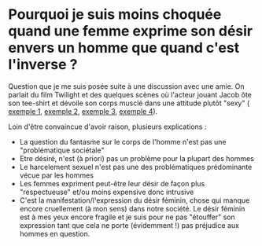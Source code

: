 # Pourquoi je suis moins choquée quand une femme exprime son désir envers un homme que quand c'est l'inverse ? 

Question que je me suis posée suite à une discussion avec une amie. On parlait du film Twilight et des quelques scènes où l'acteur jouant Jacob ôte son tee-shirt et dévoile son corps musclé dans une attitude plutôt "sexy" ( [exemple 1](https://giphy.com/gifs/jacob-black-iBjggkiN8H7Xi), [exemple 2](https://giphy.com/gifs/kristen-stewart-twilight-breaking-dawn-PU3FEPxWdLlZe), [exemple 3](https://giphy.com/gifs/taylor-lautner-9AyCWxeUcVhQI), [exemple 4](https://giphy.com/gifs/taylor-lautner-13d5lbSGlgkCd2)).

Loin d'être convaincue d'avoir raison, plusieurs explications : 
- La question du fantasme sur le corps de l'homme n'est pas une "problématique sociétale"
- Etre désiré, n'est (à priori) pas un problème pour la plupart des hommes
- Le harcelement sexuel n'est pas une des problématiques prédominante vécue par les hommes
- Les femmes expriment peut-être leur désir de façon plus "respectueuse" et/ou moins expensive donc intrusive
- C'est la manifestation/l'expression du désir féminin, chose qui manque encore cruellement (à mon sens) dans notre société. Le désir féminin est à mes yeux encore fragile et je suis pour ne pas "étouffer" son expression tant que cela ne porte (évidemment !) pas préjudice aux hommes en question.  




